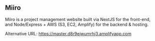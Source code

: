 ## Miiro
Miiro is a project management website built via NextJS for the front-end, and Node/Express + AWS (S3, EC2, Amplify) for the backend & hosting.

Alternative URL: https://master.d8r9ejwumrhj3.amplifyapp.com

